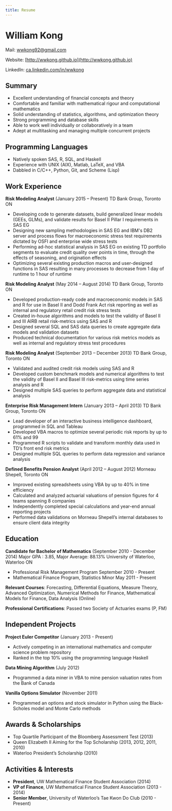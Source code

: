 ```yaml
---
title: Resume
---
```


# William Kong #

Mail: [wwkong92@gmail.com](mailto:wwkong92@gmail.com)

Website: [http://wwkong.github.io](http://wwkong.github.io)

LinkedIn: [ca.linkedin.com/in/wwkong](http://ca.linkedin.com/in/wwkong)

## Summary ##
* Excellent understanding of financial concepts and theory
* Comfortable and familiar with mathematical rigour and computational mathematics
* Solid understanding of statistics, algorithms, and optimization theory
* Strong programming and database skills
* Able to work well individually or collaboratively in a team
* Adept at multitasking and managing multiple concurrent projects

## Programming Languages ##
* Natively spoken SAS, R, SQL, and Haskell
* Experience with UNIX (AIX), Matlab, LaTeX, and VBA
* Dabbled in C/C++, Python, Git, and Scheme (Lisp)

## Work Experience ##

**Risk Modeling Analyst** (January 2015 – Present)
TD Bank Group, Toronto ON

* Developing code to generate datasets, build generalized linear models (GEEs, GLMs), and validate results for Basel II Pillar I requirements in SAS EG
* Designing new sampling methodologies in SAS EG and IBM's DB2 server and process flows for macroeconomic stress test requirements dictated by OSFI and enterprise wide stress tests
* Performing ad-hoc statistical analysis in SAS EG on existing TD portfolio segments to evaluate credit quality over points in time, through the effects of seasoning, and origination effects
* Optimizing several existing production macros and user-designed functions in SAS resulting in many processes to decrease from 1 day of runtime to 1 hour of runtime

**Risk Modeling Analyst** (May 2014 – August 2014)
TD Bank Group, Toronto ON

* Developed production-ready code and macroeconomic models in SAS and R for use in Basel II and
Dodd Frank Act risk reporting as well as internal and regulatory retail credit risk stress tests
* Created in-house algorithms and models to test the validity of Basel II and III AIRB retail risk-metrics
using SAS and R
* Designed several SQL and SAS data queries to create aggregate data models and validation datasets
* Produced technical documentation for various risk metrics models as well as internal and regulatory
stress test procedures

**Risk Modeling Analyst** (September 2013 – December 2013)
TD Bank Group, Toronto ON

* Validated and audited credit risk models using SAS and R
* Developed custom benchmark models and numerical algorithms to test the validity of Basel II and
Basel III risk-metrics using time series analysis and R
* Designed multiple SAS queries to perform aggregate data and statistical analysis

**Enterprise Risk Management Intern** (January 2013 – April 2013)
TD Bank Group, Toronto ON

* Lead developer of an interactive business intelligence dashboard, programmed in SQL and Tableau
* Developed VBA macros to optimize several periodic risk reports by up to 61% and 99
* Programmed R scripts to validate and transform monthly data used in TD’s front end risk metrics
* Designed multiple SQL queries to perform data regression and variance analysis

**Defined Benefits Pension Analyst** (April 2012 – August 2012)
Morneau Shepell, Toronto ON

* Improved existing spreadsheets using VBA by up to 40% in time efficiency
* Calculated and analyzed actuarial valuations of pension figures for 4 teams spanning 8 companies
* Independently completed special calculations and year-end annual reporting projects
* Performed data validations on Morneau Shepell’s internal databases to ensure client data integrity

## Education ##
**Candidate for Bachelor of Mathematics** (September 2010 - December 2014)
Major GPA : 3.85, Major Average: 88.13%
University of Waterloo, Waterloo ON

* Professional Risk Management Program September 2010 - Present
* Mathematical Finance Program, Statistics Minor May 2011 - Present

**Relevant Courses**: Forecasting, Differential Equations, Measure Theory, Advanced Optimization, Numerical
Methods for Finance, Mathematical Models for Finance, Data Analysis (Online)

**Professional Certifications**: Passed two Society of Actuaries exams (P, FM)

## Independent Projects ##

**Project Euler Competitor** (January 2013 - Present)

* Actively competing in an international mathematics and computer science problem repository
* Ranked in the top 10% using the programming language Haskell

**Data Mining Algorithm** (July 2012)

* Programmed a data miner in VBA to mine pension valuation rates from the Bank of Canada

**Vanilla Options Simulator** (November 2011)

* Programmed an options and stock simulator in Python using the Black-Scholes model and Monte
Carlo methods

## Awards & Scholarships ##
* Top Quartile Participant of the Bloomberg Assessment Test (2013)
* Queen Elizabeth II Aiming for the Top Scholarship (2013, 2012, 2011, 2010)
* Waterloo President’s Scholarship (2010)

## Activities & Interests ##
* **President**, UW Mathematical Finance Student Association (2014)
* **VP of Finance**, UW Mathematical Finance Student Association (2013 - 2014)
* **Senior Member**, University of Waterloo’s Tae Kwon Do Club (2010 - Present)